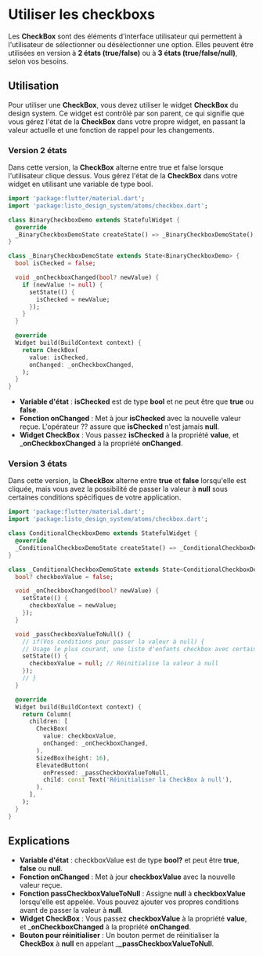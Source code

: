 # Utiliser les checkboxs

Les **CheckBox** sont des éléments d'interface utilisateur qui permettent à l'utilisateur de sélectionner ou désélectionner une option. Elles peuvent être utilisées en version à **2 états (true/false)** ou à **3 états (true/false/null)**, selon vos besoins.

## Utilisation

Pour utiliser une **CheckBox**, vous devez utiliser le widget **CheckBox** du design system. Ce widget est contrôlé par son parent, ce qui signifie que vous gérez l'état de la **CheckBox** dans votre propre widget, en passant la valeur actuelle et une fonction de rappel pour les changements.
### Version 2 états

Dans cette version, la **CheckBox** alterne entre true et false lorsque l'utilisateur clique dessus. Vous gérez l'état de la **CheckBox** dans votre widget en utilisant une variable de type bool.
```dart
import 'package:flutter/material.dart';
import 'package:listo_design_system/atoms/checkbox.dart';

class BinaryCheckboxDemo extends StatefulWidget {
  @override
  _BinaryCheckboxDemoState createState() => _BinaryCheckboxDemoState();
}

class _BinaryCheckboxDemoState extends State<BinaryCheckboxDemo> {
  bool isChecked = false;

  void _onCheckboxChanged(bool? newValue) {
    if (newValue != null) {
      setState(() {
        isChecked = newValue;
      });
    }
  }

  @override
  Widget build(BuildContext context) {
    return CheckBox(
      value: isChecked,
      onChanged: _onCheckboxChanged,
    );
  }
}
```
 - **Variable d'état** : **isChecked** est de type **bool** et ne peut être que **true** ou **false**.
 - **Fonction onChanged** : Met à jour **isChecked** avec la nouvelle valeur reçue. L'opérateur ?? assure que **isChecked** n'est jamais **null**.
 - **Widget CheckBox** : Vous passez **isChecked** à la propriété **value**, et _**onCheckboxChanged** à la propriété **onChanged**.
### Version 3 états

Dans cette version, la **CheckBox** alterne entre **true** et **false** lorsqu'elle est cliquée, mais vous avez la possibilité de passer la valeur à **null** sous certaines conditions spécifiques de votre application.

```dart
import 'package:flutter/material.dart';
import 'package:listo_design_system/atoms/checkbox.dart';

class ConditionalCheckboxDemo extends StatefulWidget {
  @override
  _ConditionalCheckboxDemoState createState() => _ConditionalCheckboxDemoState();
}

class _ConditionalCheckboxDemoState extends State<ConditionalCheckboxDemo> {
  bool? checkboxValue = false;

  void _onCheckboxChanged(bool? newValue) {
    setState(() {
      checkboxValue = newValue;
    });
  }

  void _passCheckboxValueToNull() {
    // if(Vos conditions pour passer la valeur à null) {
    // Usage le plus courant, une liste d'enfants checkbox avec certains checkés et d'autres non
    setState(() {
      checkboxValue = null; // Réinitialise la valeur à null
    });
    // }
  }

  @override
  Widget build(BuildContext context) {
    return Column(
      children: [
        CheckBox(
          value: checkboxValue,
          onChanged: _onCheckboxChanged,
        ),
        SizedBox(height: 16),
        ElevatedButton(
          onPressed: _passCheckboxValueToNull,
          child: const Text('Réinitialiser la CheckBox à null'),
        ),
      ],
    );
  }
}
```
## Explications
 - **Variable d'état** : checkboxValue est de type **bool?** et peut être **true**, **false** ou **null**.
 - **Fonction onChanged** : Met à jour **checkboxValue** avec la nouvelle valeur reçue.
 - **Fonction passCheckboxValueToNull** : Assigne **null** à **checkboxValue** lorsqu'elle est appelée. Vous pouvez ajouter vos propres conditions avant de passer la valeur à **null**.
 - **Widget CheckBox** : Vous passez **checkboxValue** à la propriété **value**, et _**onCheckboxChanged** à la propriété **onChanged**.
 - **Bouton pour réinitialiser** : Un bouton permet de réinitialiser la **CheckBox** à **null** en appelant _**_passCheckboxValueToNull**.